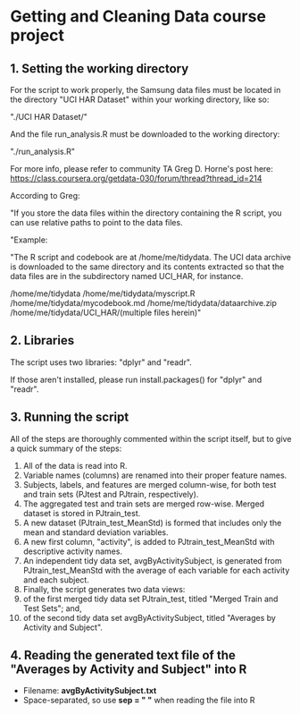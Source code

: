# Getting and Cleaning Data course project

## 1. Setting the working directory

For the script to work properly, the Samsung data files must be located in the directory "UCI HAR Dataset" within your working directory, like so:

  "./UCI HAR Dataset/"
  
And the file run_analysis.R must be downloaded to the working directory:

  "./run_analysis.R"

For more info, please refer to community TA Greg D. Horne's post here: https://class.coursera.org/getdata-030/forum/thread?thread_id=214 

According to Greg:

"If you store the data files within the directory containing the R script, you can use relative paths to point to the data files.

"Example:

"The R script and codebook are at /home/me/tidydata. The UCI data archive is downloaded to the same directory and its contents extracted so that the data files are in the subdirectory named UCI_HAR, for instance.

/home/me/tidydata
/home/me/tidydata/myscript.R
/home/me/tidydata/mycodebook.md
/home/me/tidydata/dataarchive.zip
/home/me/tidydata/UCI_HAR/(multiple files herein)"

## 2. Libraries

The script uses two libraries: "dplyr" and "readr". 

If those aren't installed, please run install.packages() for "dplyr" and "readr".

## 3. Running the script

All of the steps are thoroughly commented within the script itself, but to give a quick summary of the steps:

1. All of the data is read into R.
2. Variable names (columns) are renamed into their proper feature names.
3. Subjects, labels, and features are merged column-wise, for both test and train sets (PJtest and PJtrain, respectively).
4. The aggregated test and train sets are merged row-wise. Merged dataset is stored in PJtrain_test.
5. A new dataset (PJtrain_test_MeanStd) is formed that includes only the mean and standard deviation variables.
6. A new first column, "activity", is added to PJtrain_test_MeanStd with descriptive activity names.
7. An independent tidy data set, avgByActivitySubject, is generated from PJtrain_test_MeanStd with the average of each variable for each activity and each subject.
8. Finally, the script generates two data views:
  1. of the first merged tidy data set PJtrain_test, titled "Merged Train and Test Sets"; and,
  2. of the second tidy data set avgByActivitySubject, titled "Averages by Activity and Subject".

## 4. Reading the generated text file of the "Averages by Activity and Subject" into R

* Filename: __avgByActivitySubject.txt__
* Space-separated, so use __sep = " "__ when reading the file into R
